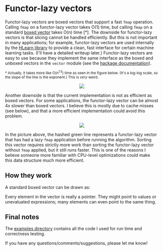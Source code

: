 # Functor-lazy vectors

Functor-lazy vectors are boxed vectors that support a fast `fmap` operation.  Calling `fmap` on a functor-lazy vector takes O(1) time, but calling `fmap` on a standard [boxed vector](http://hackage.haskell.org/package/vector) takes O(n) time [*].  The downside for functor-lazy vectors is that slicing cannot be handled efficiently.  But this is not important in many applications; for example, functor-lazy vectors are used internally by the [HLearn library](http://github.com/mikeizbicki/hlearn) to provide a clean, fast interface for certain machine learning tasks.  (I'll have a detailed writeup later.)  Functor-lazy vectors are easy to use because they implement the same interface as the boxed and unboxed vectors in the `vector` module (see the [hackage documentation](http://hackage.haskell.org/package/vector-functorlazy)).

<sub>* Actually, it takes more like O(n<sup>1.5</sup>) time as seen in the figure below.  (It's a log-log scale, so the slope of the line is the exponent.)  This is *very* weird. </sub>

<p align="center">
<img src="https://raw.github.com/mikeizbicki/vector-functorlazy/master/img/functorlazy-v-boxed.png" />
</p>

Another downside is that the current implementation is not as efficient as boxed vectors.  For some applications, the functor-lazy vector can be almost 4x slower than boxed vectors.  I believe this is mostly due to cache misses (see below), and that a more efficient implementation could avoid this problem.  

<p align="center">
<img src="https://raw.github.com/mikeizbicki/vector-functorlazy/master/img/algorithm-compare.png" />
</p>

In the picture above, the hashed green line represents a functor-lazy vector that has had a lazy `fmap` application before running the algorithm.  Sorting this vector requires strictly more work than sorting the functor-lazy vector without `fmap` applied, but it still runs faster.   This is one of the reasons I believe someone more familiar with CPU-level optimizations could make this data structure much more efficient.

## How they work

A standard boxed vector can be drawn as: 

Every element in the vector is really a pointer.  They might point to values or unevaluated expressions; many elements can even point to the same thing.

## Final notes

The [examples directory](https://github.com/mikeizbicki/vector-functorlazy/tree/master/src/examples) contains all the code I used for run time and correctness testing.

If you have any questions/comments/suggestions, please let me know!

